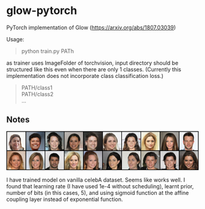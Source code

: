 # glow-pytorch
PyTorch implementation of Glow (https://arxiv.org/abs/1807.03039)

Usage:

> python train.py PATh

as trainer uses ImageFolder of torchvision, input directory should be structured like this even when there are only 1 classes. (Currently this implementation does not incorporate class classification loss.)

> PATH/class1 <br/>
> PATH/class2 <br/>
> ...

## Notes

![Sample](sample.png)

I have trained model on vanilla celebA dataset. Seems like works well. I found that learning rate (I have used 1e-4 without scheduling), learnt prior, number of bits (in this cases, 5), and using sigmoid function at the affine coupling layer instead of exponential function.